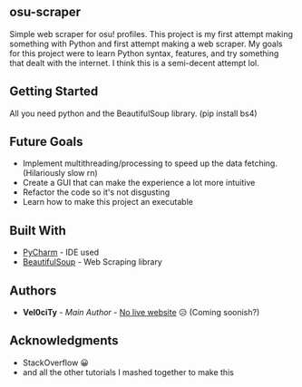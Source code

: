 ## osu-scraper
Simple web scraper for osu! profiles. This project is my first attempt making something with Python and first attempt making a web scraper. My goals for this project were to learn Python syntax, features, and try something that dealt with the internet. I think this is a semi-decent attempt lol.

## Getting Started
All you need python and the BeautifulSoup library. (pip install bs4)

## Future Goals
* Implement multithreading/processing to speed up the data fetching. (Hilariously slow rn)
* Create a GUI that can make the experience a lot more intuitive
* Refactor the code so it's not disgusting
* Learn how to make this project an executable

## Built With

* [PyCharm](https://www.jetbrains.com/pycharm/) - IDE used
* [BeautifulSoup](https://www.crummy.com/software/BeautifulSoup/) - Web Scraping library

## Authors

* **Vel0ciTy** - *Main Author* - [No live website](https://github.com/FGVel0ciTy/Le-Website "WIP Website") 😥 (Coming soonish?)

## Acknowledgments

* StackOverflow 😀
* and all the other tutorials I mashed together to make this
